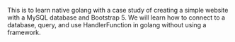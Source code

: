 This is to learn native golang with a case study of creating a simple website with a MySQL database and Bootstrap 5. We will learn how to connect to a database, query, and use HandlerFunction in golang without using a framework.
